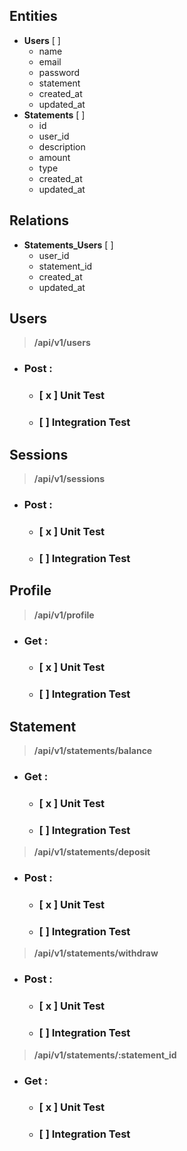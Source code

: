 ## **Entities** ##

* **Users** [  ]
  * name
  * email
  * password
  * statement
  * created_at
  * updated_at
* **Statements** [  ]
  * id
  * user_id
  * description
  * amount
  * type
  * created_at
  * updated_at

## **Relations** ##
* **Statements_Users** [  ]
  * user_id
  * statement_id
  * created_at
  * updated_at



## **Users** ## 
> **/api/v1/users**
* ### **Post :** ###   
  * ### **[ x ] Unit Test** ###   
  * ### **[ ] Integration Test** ###   

## **Sessions** ##
> **/api/v1/sessions**
* ### **Post :** ###   
  * ### **[ x ] Unit Test** ###   
  * ### **[ ] Integration Test** ###   

## **Profile** ##
> **/api/v1/profile**
* ### **Get :** ###   
  * ### **[ x ] Unit Test** ###   
  * ### **[ ] Integration Test** ###   

## **Statement** ##

> **/api/v1/statements/balance**
* ### **Get :** ###
  * ### **[ x ] Unit Test** ###   
  * ### **[ ] Integration Test** ###   

> **/api/v1/statements/deposit**
* ### **Post :** ###   
  * ### **[ x ] Unit Test** ###   
  * ### **[ ] Integration Test** ###   

> **/api/v1/statements/withdraw**
* ### **Post :** ###   
  * ### **[ x ] Unit Test** ###   
  * ### **[ ] Integration Test** ###   

> **/api/v1/statements/:statement_id**
* ### **Get :** ###   
  * ### **[ x ] Unit Test** ###   
  * ### **[ ] Integration Test** ###   